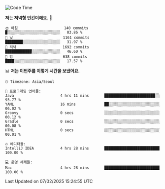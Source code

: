   <!--START_SECTION:waka-->
![Code Time](http://img.shields.io/badge/Code%20Time-489%20hrs%207%20mins-blue)

**저는 저녁형 인간이에요. 🦉** 

```text
🌞 아침                     140 commits         █░░░░░░░░░░░░░░░░░░░░░░░░   03.86 % 
🌆 낮　                     1161 commits        ████████░░░░░░░░░░░░░░░░░   31.97 % 
🌃 저녁                     1692 commits        ████████████░░░░░░░░░░░░░   46.60 % 
🌙 밤　                     638 commits         ████░░░░░░░░░░░░░░░░░░░░░   17.57 % 
```


📊 **저는 이번주를 이렇게 시간을 보냈어요.** 

```text
🕑︎ Timezone: Asia/Seoul

💬 프로그래밍 언어들: 
Java                     4 hrs 11 mins       ███████████████████████░░   93.77 % 
YAML                     16 mins             ██░░░░░░░░░░░░░░░░░░░░░░░   06.02 % 
Groovy                   0 secs              ░░░░░░░░░░░░░░░░░░░░░░░░░   00.12 % 
Gradle                   0 secs              ░░░░░░░░░░░░░░░░░░░░░░░░░   00.08 % 
HTML                     0 secs              ░░░░░░░░░░░░░░░░░░░░░░░░░   00.01 % 

🔥 에디터들: 
IntelliJ IDEA            4 hrs 28 mins       █████████████████████████   100.00 % 

💻 운영 체제들: 
Mac                      4 hrs 28 mins       █████████████████████████   100.00 % 
```


 Last Updated on 07/02/2025 15:24:55 UTC
<!--END_SECTION:waka-->
